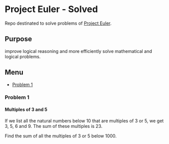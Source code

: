 # Project Euler - Solved

Repo destinated to solve problems of [Project Euler](https://projecteuler.net/about).

## Purpose

improve logical reasoning and more efficiently solve mathematical and logical problems.

## Menu

- [Problem 1](#problem-1)

### Problem 1

#### Multiples of 3 and 5

If we list all the natural numbers below 10 that are multiples of 3 or 5, we get 3, 5, 6 and 9. The sum of these multiples is 23.

Find the sum of all the multiples of 3 or 5 below 1000.
